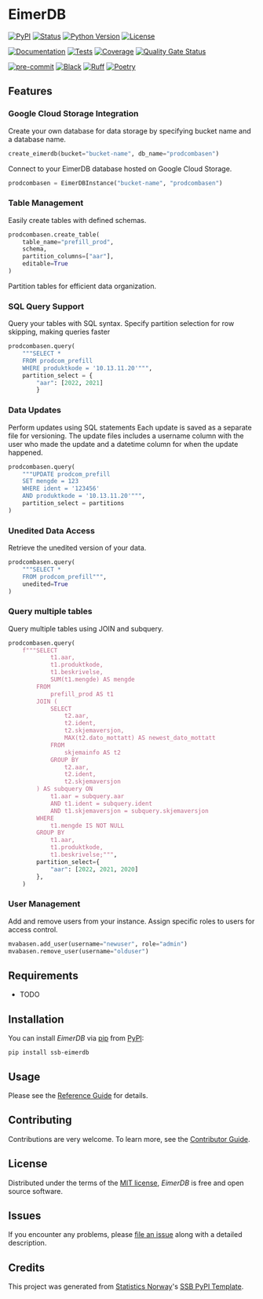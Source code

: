 # EimerDB

[![PyPI](https://img.shields.io/pypi/v/ssb-eimerdb.svg)][pypi status]
[![Status](https://img.shields.io/pypi/status/ssb-eimerdb.svg)][pypi status]
[![Python Version](https://img.shields.io/pypi/pyversions/ssb-eimerdb)][pypi status]
[![License](https://img.shields.io/pypi/l/ssb-eimerdb)][license]

[![Documentation](https://github.com/statisticsnorway/ssb-eimerdb/actions/workflows/docs.yml/badge.svg)][documentation]
[![Tests](https://github.com/statisticsnorway/ssb-eimerdb/actions/workflows/tests.yml/badge.svg)][tests]
[![Coverage](https://sonarcloud.io/api/project_badges/measure?project=statisticsnorway_ssb-eimerdb&metric=coverage)][sonarcov]
[![Quality Gate Status](https://sonarcloud.io/api/project_badges/measure?project=statisticsnorway_ssb-eimerdb&metric=alert_status)][sonarquality]

[![pre-commit](https://img.shields.io/badge/pre--commit-enabled-brightgreen?logo=pre-commit&logoColor=white)][pre-commit]
[![Black](https://img.shields.io/badge/code%20style-black-000000.svg)][black]
[![Ruff](https://img.shields.io/endpoint?url=https://raw.githubusercontent.com/astral-sh/ruff/main/assets/badge/v2.json)](https://github.com/astral-sh/ruff)
[![Poetry](https://img.shields.io/endpoint?url=https://python-poetry.org/badge/v0.json)][poetry]

[pypi status]: https://pypi.org/project/ssb-eimerdb/
[documentation]: https://statisticsnorway.github.io/ssb-eimerdb
[tests]: https://github.com/statisticsnorway/ssb-eimerdb/actions?workflow=Tests

[sonarcov]: https://sonarcloud.io/summary/overall?id=statisticsnorway_ssb-eimerdb
[sonarquality]: https://sonarcloud.io/summary/overall?id=statisticsnorway_ssb-eimerdb
[pre-commit]: https://github.com/pre-commit/pre-commit
[black]: https://github.com/psf/black
[poetry]: https://python-poetry.org/

## Features

### Google Cloud Storage Integration

Create your own database for data storage by specifying bucket name and a database name.

```python
create_eimerdb(bucket="bucket-name", db_name="prodcombasen")
```

Connect to your EimerDB database hosted on Google Cloud Storage.

```python
prodcombasen = EimerDBInstance("bucket-name", "prodcombasen")
```

### Table Management

Easily create tables with defined schemas.

```python
prodcombasen.create_table(
    table_name="prefill_prod",
    schema,
    partition_columns=["aar"],
    editable=True
)
```

Partition tables for efficient data organization.

### SQL Query Support

Query your tables with SQL syntax. Specify partition selection for row skipping, making queries faster

```python
prodcombasen.query(
    """SELECT *
    FROM prodcom_prefill
    WHERE produktkode = '10.13.11.20'""",
    partition_select = {
        "aar": [2022, 2021]
        }
```

### Data Updates

Perform updates using SQL statements
Each update is saved as a separate file for versioning. The update files includes a username column with the user who made the update and a datetime column for when the update happened.

```python
prodcombasen.query(
    """UPDATE prodcom_prefill
    SET mengde = 123
    WHERE ident = '123456'
    AND produktkode = '10.13.11.20'""",
    partition_select = partitions
)
```

### Unedited Data Access

Retrieve the unedited version of your data.

```python
prodcombasen.query(
    """SELECT *
    FROM prodcom_prefill""",
    unedited=True
)
```

### Query multiple tables

Query multiple tables using JOIN and subquery.

```python
prodcombasen.query(
    f"""SELECT
            t1.aar,
            t1.produktkode,
            t1.beskrivelse,
            SUM(t1.mengde) AS mengde
        FROM
            prefill_prod AS t1
        JOIN (
            SELECT
                t2.aar,
                t2.ident,
                t2.skjemaversjon,
                MAX(t2.dato_mottatt) AS newest_dato_mottatt
            FROM
                skjemainfo AS t2
            GROUP BY
                t2.aar,
                t2.ident,
                t2.skjemaversjon
        ) AS subquery ON
            t1.aar = subquery.aar
            AND t1.ident = subquery.ident
            AND t1.skjemaversjon = subquery.skjemaversjon
        WHERE
            t1.mengde IS NOT NULL
        GROUP BY
            t1.aar,
            t1.produktkode,
            t1.beskrivelse;""",
        partition_select={
            "aar": [2022, 2021, 2020]
        },
    )
```

### User Management

Add and remove users from your instance.
Assign specific roles to users for access control.

```python
mvabasen.add_user(username="newuser", role="admin")
mvabasen.remove_user(username="olduser")
```

## Requirements

- TODO

## Installation

You can install _EimerDB_ via [pip] from [PyPI]:

```console
pip install ssb-eimerdb
```

## Usage

Please see the [Reference Guide] for details.

## Contributing

Contributions are very welcome.
To learn more, see the [Contributor Guide].

## License

Distributed under the terms of the [MIT license][license],
_EimerDB_ is free and open source software.

## Issues

If you encounter any problems,
please [file an issue] along with a detailed description.

## Credits

This project was generated from [Statistics Norway]'s [SSB PyPI Template].

[statistics norway]: https://www.ssb.no/en
[pypi]: https://pypi.org/
[ssb pypi template]: https://github.com/statisticsnorway/ssb-pypitemplate
[file an issue]: https://github.com/statisticsnorway/ssb-eimerdb/issues
[pip]: https://pip.pypa.io/

<!-- github-only -->

[license]: https://github.com/statisticsnorway/ssb-eimerdb/blob/main/LICENSE
[contributor guide]: https://github.com/statisticsnorway/ssb-eimerdb/blob/main/CONTRIBUTING.md
[reference guide]: https://statisticsnorway.github.io/ssb-eimerdb/reference.html
